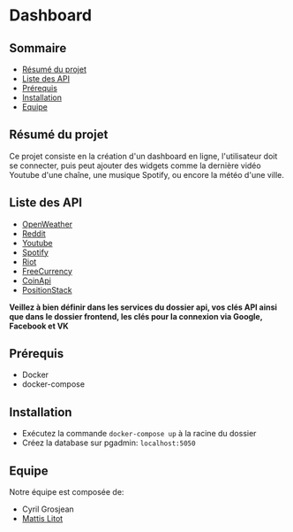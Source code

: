 # Dashboard

## Sommaire
- [Résumé du projet](#résumé-du-projet)
- [Liste des API](#liste-des-api)
- [Prérequis](#prérequis)
- [Installation](#installation)
- [Equipe](#equipe)

## Résumé du projet

Ce projet consiste en la création d'un dashboard en ligne, l'utilisateur doit se connecter, puis peut ajouter des widgets comme la dernière vidéo Youtube d'une chaîne, une musique Spotify, ou encore la météo d'une ville.

## Liste des API

- [OpenWeather](https://openweathermap.org/api)
- [Reddit](https://www.reddit.com/dev/api/)
- [Youtube](https://developers.google.com/youtube/v3)
- [Spotify](https://developer.spotify.com/documentation/web-api/)
- [Riot](https://developer.riotgames.com/)
- [FreeCurrency](https://freecurrencyapi.net/)
- [CoinApi](https://www.coinapi.io/)
- [PositionStack](https://positionstack.com/)

**Veillez à bien définir dans les services du dossier api, vos clés API ainsi que dans le dossier frontend, les clés pour la connexion via Google, Facebook et VK**

## Prérequis

- Docker
- docker-compose

## Installation

- Exécutez la commande `docker-compose up` à la racine du dossier
- Créez la database sur pgadmin: `localhost:5050`

## Equipe

Notre équipe est composée de:
- Cyril Grosjean
- [Mattis Litot](https://github.com/Litot-Mattis)